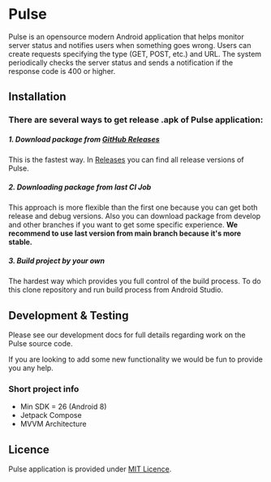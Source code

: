 # Pulse

Pulse is an opensource modern Android application that helps monitor server status and notifies
users when
something goes wrong. Users can create requests specifying the type (GET, POST, etc.) and URL. The
system periodically checks the server status and sends a notification if the response code is 400 or
higher.

## Installation

### There are several ways to get release .apk of Pulse application:

##### 1. Download package from [GitHub Releases](https://github.com/T-e-i-l-s/Pulse/releases)

This is the fastest way. In [Releases](https://github.com/T-e-i-l-s/Pulse/releases) you can find all
release versions of Pulse.

##### 2. Downloading package from last CI Job

This approach is more flexible than the first one because you can get both release and debug
versions. Also you can download package from develop and other branches if you want to get some
specific experience. **We recommend to use last version from main branch because it's more
stable.**

##### 3. Build project by your own

The hardest way which provides you full control of the build process. To do this clone repository
and run build process from Android Studio.

## Development & Testing

Please see our development docs for full details regarding work on the Pulse source code.

If you are looking to add some new functionality we would be fun to provide you any help.

### Short project info

- Min SDK = 26 (Android 8)
- Jetpack Compose
- MVVM Architecture

## Licence

Pulse application is provided
under [MIT Licence](https://github.com/T-e-i-l-s/Pulse/blob/main/LICENSE).